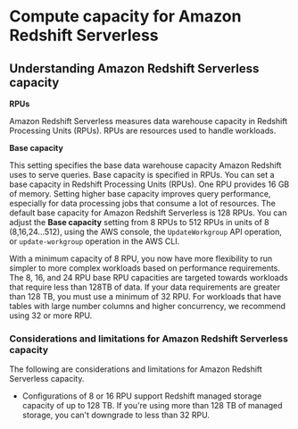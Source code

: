 # Compute capacity for Amazon Redshift Serverless<a name="serverless-capacity"></a>

## Understanding Amazon Redshift Serverless capacity<a name="serverless-rpu-capacity"></a>

**RPUs**

Amazon Redshift Serverless measures data warehouse capacity in Redshift Processing Units \(RPUs\)\. RPUs are resources used to handle workloads\. 

**Base capacity**

 This setting specifies the base data warehouse capacity Amazon Redshift uses to serve queries\. Base capacity is specified in RPUs\. You can set a base capacity in Redshift Processing Units \(RPUs\)\. One RPU provides 16 GB of memory\. Setting higher base capacity improves query performance, especially for data processing jobs that consume a lot of resources\.  The default base capacity for Amazon Redshift Serverless is 128 RPUs\. You can adjust the **Base capacity** setting from 8 RPUs to 512 RPUs in units of 8 \(8,16,24\.\.\.512\), using the AWS console, the `UpdateWorkgroup` API operation, or `update-workgroup` operation in the AWS CLI\. 

With a minimum capacity of 8 RPU, you now have more flexibility to run simpler to more complex workloads based on performance requirements\. The 8, 16, and 24 RPU base RPU capacities are targeted towards workloads that require less than 128TB of data\. If your data requirements are greater than 128 TB, you must use a minimum of 32 RPU\. For workloads that have tables with large number columns and higher concurrency, we recommend using 32 or more RPU\.

### Considerations and limitations for Amazon Redshift Serverless capacity<a name="w33aab8c13b3c15"></a>

The following are considerations and limitations for Amazon Redshift Serverless capacity\.
+ Configurations of 8 or 16 RPU support Redshift managed storage capacity of up to 128 TB\. If you're using more than 128 TB of managed storage, you can't downgrade to less than 32 RPU\.